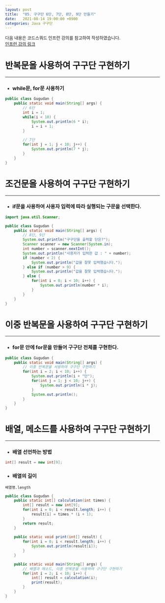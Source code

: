 ```yaml
---
layout: post
title:  "05. 구구단 6단, 7단, 8단, 9단 만들기"
date:   2021-08-14 19:00:00 +0900
categories: Java 구구단
---
```

다음 내용은 코드스쿼드 인프런 강의를 참고하여 작성하였습니다.  
[인프런 강의 링크](https://www.inflearn.com/course/java-codesquad/dashboard)

# 반복문을 사용하여 구구단 구현하기
-----
* ### while문, for문 사용하기

```java
public class Gugudan {
	public static void main(String[] args) {
		// 6단
		int i = 1;
		while(i < 10) {
			System.out.println(6 * i);
			i = i + 1;
		}
		
		// 7단
		for(int j = 1; j < 10; j++) {
			System.out.println(7 * j);
		}
	}
}
```

# 조건문을 사용하여 구구단 구현하기
-----
* ### if문을 사용하여 사용자 입력에 따라 실행되는 구문을 선택한다.

```java
import java.util.Scanner;

public class Gugudan {
	public static void main(String[] args) {
		// 8단, 9단
		System.out.println("구구단을 출력할 단은?");
		Scanner scanner = new Scanner(System.in);
		int number = scanner.nextInt();
		System.out.println("사용자가 입력한 값 : " + number);
		if (number < 2) {
			System.out.println("값을 잘못 입력했습니다.");
		} else if (number > 9) {
			System.out.println("값을 잘못 입력했습니다.");
		} else {
			for(int i = 0; i < 10; i++) {
				System.out.println(number * i);
			}
		}
	}
}
```

# 이중 반복문을 사용하여 구구단 구현하기
-----
* ### for문 안에 for문을 만들어 구구단 전체를 구현한다.

```java
public class Gugudan {
	public static void main(String[] args) {
		// 이중 반복문을 사용하여 구구단 구현하기
		for(int i = 2; i < 10; i++) {
			System.out.println(i + "단");
			for(int j = 1; j < 10; j++) {
				System.out.println(i * j);
			}
			System.out.println();
		}
	}
}
```

# 배열, 메소드를 사용하여 구구단 구현하기
-----
* ### 배열 선언하는 방법
```java
int[] result = new int[9];
```  
* ### 배열의 길이
```
배열명.length
```

```java
public class Gugudan {
	public static int[] calculation(int times) {
		int[] result = new int[9];
		for(int i = 0; i < result.length; i++) {
			result[i] = times * (i + 1);
		}
		return result;
	}
	
	public static void print(int[] result) {
		for(int i = 0; i < result.length; i++) {
			System.out.println(result[i]);
		}
	}

	public static void main(String[] args) {
		// 배열과 메소드, 이중 반복문을 사용하여 구구단 구현하기
		for(int i = 2; i < 10; i++) {
			int[] result = calculation(i);
			print(result);
		}
	}
}
```